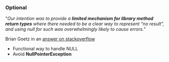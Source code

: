 ### Optional

"_Our intention was to provide a **limited mechanism for library method return types** where there needed to be a clear way to represent “no result”, and using null for such was overwhelmingly likely to cause errors._"

Brian Goetz in an [answer on stackoverflow](https://stackoverflow.com/questions/26327957/should-java-8-getters-return-optional-type/26328555#26328555)

* Functional way to handle NULL
* Avoid **NullPointerException**